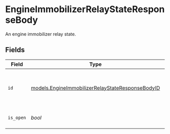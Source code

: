 # EngineImmobilizerRelayStateResponseBody

An engine immobilizer relay state.


## Fields

| Field                                                                                                      | Type                                                                                                       | Required                                                                                                   | Description                                                                                                | Example                                                                                                    |
| ---------------------------------------------------------------------------------------------------------- | ---------------------------------------------------------------------------------------------------------- | ---------------------------------------------------------------------------------------------------------- | ---------------------------------------------------------------------------------------------------------- | ---------------------------------------------------------------------------------------------------------- |
| `id`                                                                                                       | [models.EngineImmobilizerRelayStateResponseBodyID](../models/engineimmobilizerrelaystateresponsebodyid.md) | :heavy_check_mark:                                                                                         | The ID of the relay  Valid values: `relay1`, `relay2`                                                      | relay1                                                                                                     |
| `is_open`                                                                                                  | *bool*                                                                                                     | :heavy_check_mark:                                                                                         | Whether the relay is open.                                                                                 | false                                                                                                      |